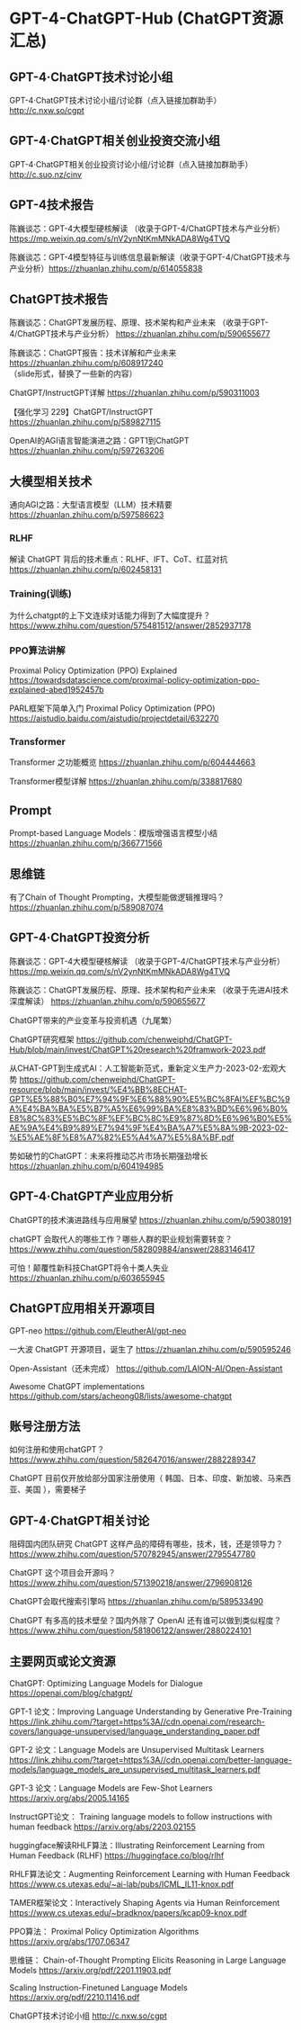 # GPT-4-ChatGPT-Hub  (ChatGPT资源汇总)


## GPT-4·ChatGPT技术讨论小组

GPT-4·ChatGPT技术讨论小组/讨论群（点入链接加群助手） http://c.nxw.so/cgpt

## GPT-4·ChatGPT相关创业投资交流小组

GPT-4·ChatGPT相关创业投资讨论小组/讨论群（点入链接加群助手）http://c.suo.nz/cinv

## GPT-4技术报告

陈巍谈芯：GPT-4大模型硬核解读 （收录于GPT-4/ChatGPT技术与产业分析）    https://mp.weixin.qq.com/s/nV2ynNtKmMNkADA8Wg4TVQ

陈巍谈芯：GPT-4模型特征与训练信息最新解读（收录于GPT-4/ChatGPT技术与产业分析）https://zhuanlan.zhihu.com/p/614055838

## ChatGPT技术报告
陈巍谈芯：ChatGPT发展历程、原理、技术架构和产业未来 （收录于GPT-4/ChatGPT技术与产业分析）  https://zhuanlan.zhihu.com/p/590655677

陈巍谈芯：ChatGPT报告：技术详解和产业未来   https://zhuanlan.zhihu.com/p/608917240   （slide形式，替换了一些新的内容）

ChatGPT/InstructGPT详解  https://zhuanlan.zhihu.com/p/590311003

【强化学习 229】ChatGPT/InstructGPT https://zhuanlan.zhihu.com/p/589827115

OpenAI的AGI语言智能演进之路：GPT1到ChatGPT   https://zhuanlan.zhihu.com/p/597263206

## 大模型相关技术

通向AGI之路：大型语言模型（LLM）技术精要     https://zhuanlan.zhihu.com/p/597586623

### RLHF

解读 ChatGPT 背后的技术重点：RLHF、IFT、CoT、红蓝对抗  https://zhuanlan.zhihu.com/p/602458131

### Training(训练)

为什么chatgpt的上下文连续对话能力得到了大幅度提升？  https://www.zhihu.com/question/575481512/answer/2852937178

### PPO算法讲解  

Proximal Policy Optimization (PPO) Explained    https://towardsdatascience.com/proximal-policy-optimization-ppo-explained-abed1952457b

PARL框架下简单入门 Proximal Policy Optimization (PPO)    https://aistudio.baidu.com/aistudio/projectdetail/632270

### Transformer
Transformer 之功能概览   https://zhuanlan.zhihu.com/p/604444663

Transformer模型详解   https://zhuanlan.zhihu.com/p/338817680

## Prompt

Prompt-based Language Models：模版增强语言模型小结   https://zhuanlan.zhihu.com/p/366771566

## 思维链

有了Chain of Thought Prompting，大模型能做逻辑推理吗？   https://zhuanlan.zhihu.com/p/589087074


##  GPT-4·ChatGPT投资分析

陈巍谈芯：GPT-4大模型硬核解读 （收录于GPT-4/ChatGPT技术与产业分析）    https://mp.weixin.qq.com/s/nV2ynNtKmMNkADA8Wg4TVQ

陈巍谈芯：ChatGPT发展历程、原理、技术架构和产业未来 （收录于先进AI技术深度解读）  https://zhuanlan.zhihu.com/p/590655677

ChatGPT带来的产业变革与投资机遇（九尾繁）

ChatGPT研究框架   https://github.com/chenweiphd/ChatGPT-Hub/blob/main/invest/ChatGPT%20research%20framwork-2023.pdf

从CHAT-GPT到生成式AI：人工智能新范式，重新定义生产力-2023-02-宏观大势   https://github.com/chenweiphd/ChatGPT-resource/blob/main/invest/%E4%BB%8ECHAT-GPT%E5%88%B0%E7%94%9F%E6%88%90%E5%BC%8FAI%EF%BC%9A%E4%BA%BA%E5%B7%A5%E6%99%BA%E8%83%BD%E6%96%B0%E8%8C%83%E5%BC%8F%EF%BC%8C%E9%87%8D%E6%96%B0%E5%AE%9A%E4%B9%89%E7%94%9F%E4%BA%A7%E5%8A%9B-2023-02-%E5%AE%8F%E8%A7%82%E5%A4%A7%E5%8A%BF.pdf

势如破竹的ChatGPT：未来将推动芯片市场长期强劲增长 https://zhuanlan.zhihu.com/p/604194985

## GPT-4·ChatGPT产业应用分析

ChatGPT的技术演进路线与应用展望 https://zhuanlan.zhihu.com/p/590380191

chatGPT 会取代人的哪些工作？哪些人群的职业规划需要转变？ https://www.zhihu.com/question/582809884/answer/2883146417

可怕！颠覆性新科技ChatGPT将令十类人失业 https://zhuanlan.zhihu.com/p/603655945

## ChatGPT应用相关开源项目

GPT-neo    https://github.com/EleutherAI/gpt-neo



一大波 ChatGPT 开源项目，诞生了  https://zhuanlan.zhihu.com/p/590595246

Open-Assistant（还未完成）    https://github.com/LAION-AI/Open-Assistant

Awesome ChatGPT implementations    https://github.com/stars/acheong08/lists/awesome-chatgpt

## 账号注册方法
如何注册和使用chatGPT？ https://www.zhihu.com/question/582647016/answer/2882289347

ChatGPT 目前仅开放给部分国家注册使用（ 韩国、日本、印度、新加坡、马来西亚、美国 ），需要梯子

## GPT-4·ChatGPT相关讨论

阻碍国内团队研究 ChatGPT 这样产品的障碍有哪些，技术，钱，还是领导力？  https://www.zhihu.com/question/570782945/answer/2795547780

ChatGPT 这个项目会开源吗？ https://www.zhihu.com/question/571390218/answer/2796908126

ChatGPT会取代搜索引擎吗  https://zhuanlan.zhihu.com/p/589533490

ChatGPT 有多高的技术壁垒？国内外除了 OpenAI 还有谁可以做到类似程度？   https://www.zhihu.com/question/581806122/answer/2880224101

## 主要网页或论文资源

ChatGPT: Optimizing Language Models for Dialogue    https://openai.com/blog/chatgpt/

GPT-1 论文：Improving Language Understanding by Generative Pre-Training    https://link.zhihu.com/?target=https%3A//cdn.openai.com/research-covers/language-unsupervised/language_understanding_paper.pdf

GPT-2 论文：Language Models are Unsupervised Multitask Learners    https://link.zhihu.com/?target=https%3A//cdn.openai.com/better-language-models/language_models_are_unsupervised_multitask_learners.pdf

GPT-3 论文：Language Models are Few-Shot Learners    https://arxiv.org/abs/2005.14165

InstructGPT论文： Training language models to follow instructions with human feedback     https://arxiv.org/abs/2203.02155

huggingface解读RHLF算法：Illustrating Reinforcement Learning from Human Feedback (RLHF)   https://huggingface.co/blog/rlhf

RHLF算法论文：Augmenting Reinforcement Learning with Human Feedback    https://www.cs.utexas.edu/~ai-lab/pubs/ICML_IL11-knox.pdf 

TAMER框架论文：Interactively Shaping Agents via Human Reinforcement   https://www.cs.utexas.edu/~bradknox/papers/kcap09-knox.pdf

PPO算法： Proximal Policy Optimization Algorithms   https://arxiv.org/abs/1707.06347

思维链：  Chain-of-Thought Prompting Elicits Reasoning in Large Language Models    https://arxiv.org/pdf/2201.11903.pdf

Scaling Instruction-Finetuned Language Models    https://arxiv.org/pdf/2210.11416.pdf

ChatGPT技术讨论小组 http://c.nxw.so/cgpt

